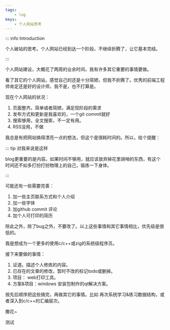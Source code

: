 ```yaml
---
tags: 
    - log
keys:
    - 个人网站思考
---
```


::: info Introduction

个人破站的思考。个人网站已经到达一个阶段，不继续折腾了，让它基本完结。

:::

个人网站建设，大概花了两周的业余时间，我有许多其它重要的事情要做。

看了其它的个人网站，感觉自己的还是十分简陋，但我不折腾了。优秀的前端工程师肯定还是好的设计师，我不是，也不打算是。

现在个人网站的状况：

1. 页面整齐。简单或者简陋，满足现阶段的需求
2. 发布方式和更新是我喜欢的，一个git commit就好
3. 搜索够用，全文搜索，不一定有用。
4. RSS没用，不做

我总是有把网站搞得漂亮一点的想法，但这个是很耗时间的。所以，给个提醒：

::: tip 对我来说是这样

blog更重要的是内容。如果时间不够用，就应该放弃掉花里胡哨的东西，有这个时间还不如多打扮打扮物理上的自己，锻炼一下身体。

:::

可能还有一些需要完善：

1. 加一些主页联系方式和个人介绍
2. 加一些字体
3. 加github commit 评论 
4. 加个人可打印的简历

除此之外，除了bug之外，不要改了。以上这些事情和其它事情相比，优先级是很低的。

我是想成为一个更多的使用c/c++或zig的系统级程序员。

接下来要做的事情：

1. 证道。描述个人修炼的内容。
2. 已存在的文章的修改，暂时不改的标记todo或删掉。
3. 项目： web打印工具。
4. 方案&项目：windows 安装包制作的qt解决方案。

按先后顺序把这些搞完，再做其它的事情。比如 再次系统学习&练习数据结构，或者深入到c/c++的汇编层次。

撒花~

测试